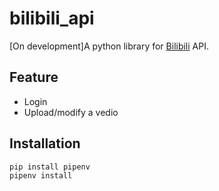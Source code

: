 # bilibili_api

[On development]A python library for [Bilibili](https://bilibili.com) API.

## Feature
- Login
- Upload/modify a vedio

## Installation

```
pip install pipenv
pipenv install
```
